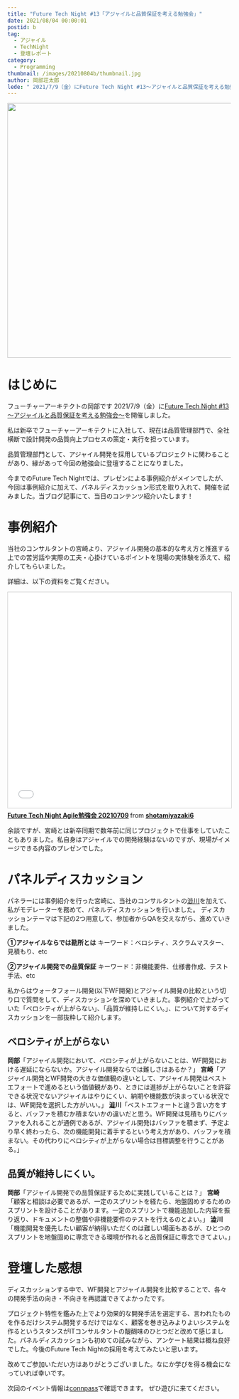 ```yaml
---
title: "Future Tech Night #13「アジャイルと品質保証を考える勉強会」"
date: 2021/08/04 00:00:01
postid: b
tag:
  - アジャイル
  - TechNight
  - 登壇レポート
category:
  - Programming
thumbnail: /images/20210804b/thumbnail.jpg
author: 岡部荘太郎
lede: " 2021/7/9（金）にFuture Tech Night #13～アジャイルと品質保証を考える勉強会～を開催しました。私は新卒でフューチャーアーキテクトに入社して、現在は品質管理部門で、全社横断で設計開発の品質向上プロセスの策定・実行を担っています。品質管理部門として、アジャイル開発を採用しているプロジェクトに関わることがあり、縁があって今回の勉強会に登壇することになりました。"
---
```


<img src="/images/20210804b/sea-985545_640.jpg" alt="" title="MerioによるPixabayからの画像" width="640" height="573" loading="lazy">

# はじめに
フューチャーアーキテクトの岡部です
2021/7/9（金）に[Future Tech Night #13～アジャイルと品質保証を考える勉強会～](https://future.connpass.com/event/217290/)を開催しました。

私は新卒でフューチャーアーキテクトに入社して、現在は品質管理部門で、全社横断で設計開発の品質向上プロセスの策定・実行を担っています。

品質管理部門として、アジャイル開発を採用しているプロジェクトに関わることがあり、縁があって今回の勉強会に登壇することになりました。

今までのFuture Tech Nightでは、プレゼンによる事例紹介がメインでしたが、今回は事例紹介に加えて、パネルディスカッション形式を取り入れて、開催を試みました。当ブログ記事にて、当日のコンテンツ紹介いたします！

# 事例紹介
当社のコンサルタントの宮崎より、アジャイル開発の基本的な考え方と推進する上での苦労話や実際の工夫・心掛けているポイントを現場の実体験を添えて、紹介してもらいました。

詳細は、以下の資料をご覧ください。

<iframe src="//www.slideshare.net/slideshow/embed_code/key/EBBSFVs939AcyO" width="595" height="485" frameborder="0" marginwidth="0" marginheight="0" scrolling="no" style="border:1px solid #CCC; border-width:1px; margin-bottom:5px; max-width: 100%;" allowfullscreen> </iframe> <div style="margin-bottom:5px"> <strong> <a href="//www.slideshare.net/shotamiyazaki6/future-tech-night-agile-20210709" title=" Future Tech Night Agile勉強会 20210709" target="_blank"> Future Tech Night Agile勉強会 20210709</a> </strong> from <strong><a href="https://www.slideshare.net/shotamiyazaki6" target="_blank">shotamiyazaki6</a></strong> </div>

余談ですが、宮崎とは新卒同期で数年前に同じプロジェクトで仕事をしていたこともありました。私自身はアジャイルでの開発経験はないのですが、現場がイメージできる内容のプレゼンでした。

# パネルディスカッション
パネラーには事例紹介を行った宮崎に、当社のコンサルタントの[澁川](/authors/%E6%BE%81%E5%B7%9D%E5%96%9C%E8%A6%8F/)を加えて、私がモデレーターを務めて、パネルディスカッションを行いました。
ディスカッションテーマは下記の2つ用意して、参加者からQAを交えながら、進めていきました。

**①アジャイルならでは勘所とは**
キーワード：ベロシティ、スクラムマスター、見積もり、etc

**②アジャイル開発での品質保証**
キーワード：非機能要件、仕様書作成、テスト手法、etc

私からはウォータフォール開発(以下WF開発)とアジャイル開発の比較という切り口で質問をして、ディスカッションを深めていきました。事例紹介で上がっていた「ベロシティが上がらない」、「品質が維持しにくい。」、について対するディスカッションを一部抜粋して紹介します。

## ベロシティが上がらない
**岡部**「アジャイル開発において、ベロシティが上がらないことは、WF開発における遅延にならないか。アジャイル開発ならでは難しさはあるか？」
**宮崎**「アジャイル開発とWF開発の大きな価値観の違いとして、アジャイル開発はベストエフォートで進めるという価値観があり、ときには進捗が上がらないことを許容できる状況でないアジャイルはやりにくい、納期や機能数が決まっている状況では、WF開発を選択した方がいい。」
**澁川**「ベストエフォートと違う言い方をすると、バッファを積むか積まないかの違いだと思う。WF開発は見積もりにバッファを入れることが通例であるが、アジャイル開発はバッファを積まず、予定より早く終わったら、次の機能開発に着手するという考え方があり、バッファを積まない。その代わりにベロシティが上がらない場合は目標調整を行うことがある。」

## 品質が維持しにくい。
**岡部**「アジャイル開発での品質保証するために実践していることは？」
**宮崎**「顧客と相談は必要であるが、一定のスプリントを経たら、地盤固めするためのスプリントを設けることがあります。一定のスプリントで機能追加した内容を振り返り、ドキュメントの整備や非機能要件のテストを行えるのとよい。」
**澁川**「機能開発を優先したい顧客が納得いただくのは難しい場面もあるが、ひとつのスプリントを地盤固めに専念できる環境が作れると品質保証に専念できてよい。」

# 登壇した感想
ディスカッションする中で、WF開発とアジャイル開発を比較することで、各々の開発手法の向き・不向きを再認識できてよかったです。

プロジェクト特性を鑑みた上でより効果的な開発手法を選定する、言われたものを作るだけシステム開発するだけではなく、顧客を巻き込みよりよいシステムを作るというスタンスがITコンサルタントの醍醐味のひとつだと改めて感じました。パネルディスカッションも初めての試みながら、アンケート結果は概ね良好でした。今後のFuture Tech Nightの採用を考えてみたいと思います。

改めてご参加いただい方はありがとうございました。なにか学びを得る機会になっていれば幸いです。

次回のイベント情報は[connpass](https://future.connpass.com/)で確認できます。
ぜひ遊びに来てください。

